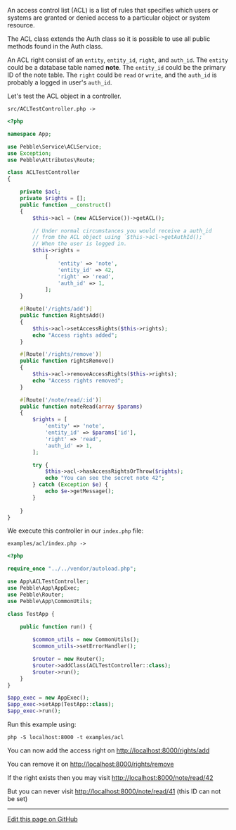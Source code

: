 An access control list (ACL) is a list of rules that specifies which users or systems 
are granted or denied access to a particular object or system resource.

The ACL class extends the Auth class so it is possible to use all public
methods found in the Auth class. 

An ACL right consist of an `entity`, `entity_id`, `right`, and `auth_id`. 
The `entity` could be a database table named  **note**. The `entity_id` could be the primary ID
of the note table. The `right` could be `read` or `write`, and the `auth_id` is probably a 
logged in user's `auth_id`.   

Let's test the ACL object in a controller. 

```src/ACLTestController.php ->```

~~~php
<?php

namespace App;

use Pebble\Service\ACLService;
use Exception;
use Pebble\Attributes\Route;

class ACLTestController
{

    private $acl;
    private $rights = [];
    public function __construct()
    {
        $this->acl = (new ACLService())->getACL();

        // Under normal circumstances you would receive a auth_id 
        // from the ACL object using `$this->acl->getAuthId();`
        // When the user is logged in. 
        $this->rights =
            [
                'entity' => 'note',
                'entity_id' => 42,
                'right' => 'read',
                'auth_id' => 1,
            ];
    }

    #[Route('/rights/add')]
    public function RightsAdd()
    {
        $this->acl->setAccessRights($this->rights);
        echo "Access rights added";
    }

    #[Route('/rights/remove')]
    public function rightsRemove()
    {
        $this->acl->removeAccessRights($this->rights);
        echo "Access rights removed";
    }

    #[Route('/note/read/:id')]
    public function noteRead(array $params)
    {
        $rights = [
            'entity' => 'note',
            'entity_id' => $params['id'],
            'right' => 'read',
            'auth_id' => 1,
        ];

        try {
            $this->acl->hasAccessRightsOrThrow($rights);
            echo "You can see the secret note 42";
        } catch (Exception $e) {
            echo $e->getMessage();
        }
        
    }
}

~~~

We execute this controller in our `index.php` file: 

```examples/acl/index.php ->```

~~~php
<?php

require_once "../../vendor/autoload.php";

use App\ACLTestController;
use Pebble\App\AppExec;
use Pebble\Router;
use Pebble\App\CommonUtils;

class TestApp {
    
    public function run() {

        $common_utils = new CommonUtils();   
        $common_utils->setErrorHandler();

        $router = new Router();
        $router->addClass(ACLTestController::class);
        $router->run();
    }
}

$app_exec = new AppExec();
$app_exec->setApp(TestApp::class);
$app_exec->run();

~~~

Run this example using:

    php -S localhost:8000 -t examples/acl

You can now add the access right on [http://localhost:8000/rights/add](http://localhost:8000/rights/add)

You can remove it on [http://localhost:8000/rights/remove](http://localhost:8000/rights/remove)

If the right exists then you may visit [http://localhost:8000/note/read/42](http://localhost:8000/note/read/42)

But you can never visit [http://localhost:8000/note/read/41](http://localhost:8000/note/read/41)
(this ID can not be set)


<hr /><a href='https://github.com/diversen/pebble-framework-docs/blob/main/src-docs/800-ACL.md'>Edit this page on GitHub</a>